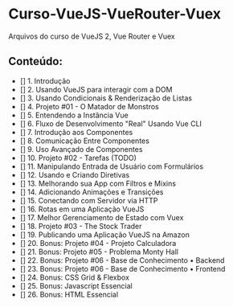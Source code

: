 # Curso-VueJS-VueRouter-Vuex
Arquivos do curso de VueJS 2, Vue Router e Vuex

## Conteúdo:
- [] 1. Introdução
- [] 2. Usando VueJS para interagir com a DOM
- [] 3. Usando Condicionais & Renderização de Listas
- [] 4. Projeto #01 - O Matador de Monstros
- [] 5. Entendendo a Instância Vue
- [] 6. Fluxo de Desenvolvimento "Real" Usando Vue CLI
- [] 7. Introdução aos Componentes
- [] 8. Comunicação Entre Componentes
- [] 9. Uso Avançado de Componentes
- [] 10. Projeto #02 - Tarefas (TODO)
- [] 11. Manipulando Entrada de Usuário com Formulários
- [] 12. Usando e Criando Diretivas
- [] 13. Melhorando sua App com Filtros e Mixins
- [] 14. Adicionando Animações e Transições
- [] 15. Conectando com Servidor via HTTP
- [] 16. Rotas em uma Aplicação VueJS
- [] 17. Melhor Gerenciamento de Estado com Vuex
- [] 18. Projeto #03 - The Stock Trader
- [] 19. Publicando uma Aplicação VueJS na Amazon
- [] 20. Bonus: Projeto #04 - Projeto Calculadora
- [] 21. Bonus: Projeto #05 - Problema Monty Hall
- [] 22. Bonus: Projeto #06 - Base de Conhecimento • Backend
- [] 23. Bonus: Projeto #06 - Base de Conhecimento • Frontend
- [] 24. Bonus: CSS Grid & Flexbox
- [] 25. Bonus: Javascript Essencial
- [] 26. Bonus: HTML Essencial
